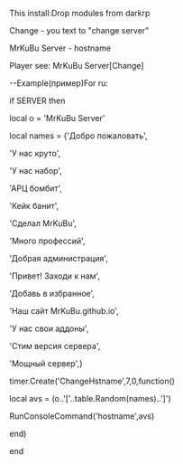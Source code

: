 This install:Drop modules from darkrp




Change - you text to "change server"

MrKuBu Server - hostname

Player see: MrKuBu Server[Change]

--Example(пример)For ru:

if SERVER then

local o = 'MrKuBu Server'

local names = {'Добро пожаловать',

'У нас круто',

'У нас набор',

'АРЦ бомбит',

'Кейк банит',

'Сделал MrKuBu',

'Много профессий',

'Добрая администрация',

'Привет! Заходи к нам',

'Добавь в избранное',

'Наш сайт MrKuBu.github.io',

'У нас свои аддоны',

'Стим версия сервера',

'Мощный сервер',}

timer.Create('ChangeHstname',7,0,function() 

local avs = (o..'['..table.Random(names)..']')

 RunConsoleCommand('hostname',avs) 
 
 end)
 
end

